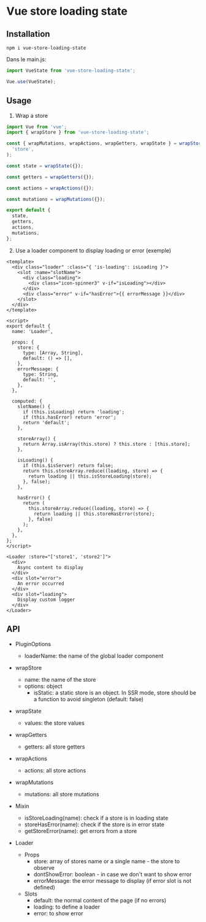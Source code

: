 # Vue store loading state

## Installation

```
npm i vue-store-loading-state
```

Dans le main.js:

```javascript
import VueState from 'vue-store-loading-state';

Vue.use(VueState);
```

## Usage

1.  Wrap a store

```javascript
import Vue from 'vue';
import { wrapStore } from 'vue-store-loading-state';

const { wrapMutations, wrapActions, wrapGetters, wrapState } = wrapStore(
  'store',
);

const state = wrapState({});

const getters = wrapGetters({});

const actions = wrapActions({});

const mutations = wrapMutations({});

export default {
  state,
  getters,
  actions,
  mutations,
};
```

2. Use a loader component to display loading or error (exemple)

```vue
<template>
  <div class="loader" :class="{ 'is-loading': isLoading }">
    <slot :name="slotName">
      <div class="loading">
        <div class="icon-spinner3" v-if="isLoading"></div>
      </div>
      <div class="error" v-if="hasError">{{ errorMessage }}</div>
    </slot>
  </div>
</template>

<script>
export default {
  name: 'Loader',

  props: {
    store: {
      type: [Array, String],
      default: () => [],
    },
    errorMessage: {
      type: String,
      default: '',
    },
  },

  computed: {
    slotName() {
      if (this.isLoading) return 'loading';
      if (this.hasError) return 'error';
      return 'default';
    },

    storeArray() {
      return Array.isArray(this.store) ? this.store : [this.store];
    },

    isLoading() {
      if (this.$isServer) return false;
      return this.storeArray.reduce((loading, store) => {
        return loading || this.isStoreLoading(store);
      }, false);
    },

    hasError() {
      return (
        this.storeArray.reduce((loading, store) => {
          return loading || this.storeHasError(store);
        }, false)
      );
    },
  },
};
</script>
```

```vue
<Loader :store="['store1', 'store2']">
  <div>
    Async content to display
  </div>
  <div slot="error">
    An error occurred
  </div>
  <div slot="loading">
    Display custom logger
  </div>
</Loader>
```

## API

- PluginOptions

  - loaderName: the name of the global loader component

- wrapStore

  - name: the name of the store
  - options: object
    - isStatic: a static store is an object. In SSR mode, store should be a function to avoid singleton (default: false)

- wrapState

  - values: the store values

- wrapGetters

  - getters: all store getters

- wrapActions

  - actions: all store actions

- wrapMutations

  - mutations: all store mutations

- Mixin

  - isStoreLoading(name): check if a store is in loading state
  - storeHasError(name): check if the store is in error state
  - getStoreError(name): get errors from a store

- Loader

  - Props
    - store: array of stores name or a single name - the store to observe
    - dontShowError: boolean - in case we don't want to show error
    - errorMessage: the error message to display (if error slot is not defined)
  - Slots
    - default: the normal content of the page (if no errors)
    - loading: to define a loader
    - error: to show error

